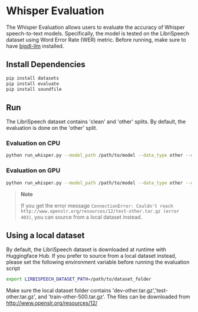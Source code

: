 # Whisper Evaluation
The Whisper Evaluation allows users to evaluate the accuracy of Whisper speech-to-text models.
Specifically, the model is tested on the LibriSpeech dataset using Word Error Rate (WER) metric.
Before running, make sure to have [bigdl-llm](../../../README.md) installed.

## Install Dependencies
```bash
pip install datasets
pip install evaluate
pip install soundfile
```

## Run
The LibriSpeech dataset contains 'clean' and 'other' splits. By default, the evaluation is done on the 'other' split.

### Evaluation on CPU
```bash
python run_whisper.py --model_path /path/to/model --data_type other --device cpu
```

### Evaluation on GPU
```bash
python run_whisper.py --model_path /path/to/model --data_type other --device xpu
```

> **Note**
>
> If you get the error message `ConnectionError: Couldn't reach http://www.openslr.org/resources/12/test-other.tar.gz (error 403)`, you can source from a local dataset instead.

## Using a local dataset
By default, the LibriSpeech dataset is downloaded at runtime with Huggingface Hub. If you prefer to source from a local dataset instead, please set the following environment variable before running the evaluation script

```bash
export LIRBISPEECH_DATASET_PATH=/path/to/dataset_folder
```

Make sure the local dataset folder contains 'dev-other.tar.gz','test-other.tar.gz', and 'train-other-500.tar.gz'. The files can be downloaded from http://www.openslr.org/resources/12/
